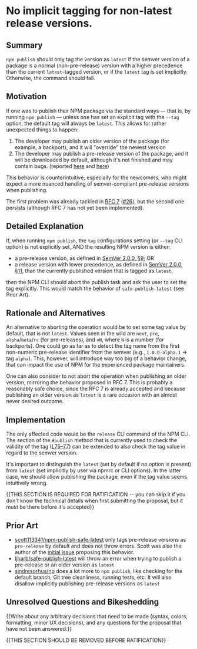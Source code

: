 # No implicit tagging for non-latest release versions.

## Summary

`npm publish` should only tag the version as `latest` if the semver version of a package is a normal (non-pre-release) version with a higher precedence than the current `latest`-tagged version, or if the `latest` tag is set implicitly. Otherwise, the command should fail.

## Motivation

If one was to publish their NPM package via the standard ways — that is, by running `npm publish` — unless one has set an explicit tag with the `--tag` option, the default tag will always be `latest`. This allows for rather unexpected things to happen:

1. The developer may publish an older version of the package (for example, a backport), and it will "override" the newest version
2. The developer may publish a pre-release version of the package, and it will be downloaded by default, although it's not finished and may contain bugs. (reported [here](https://github.com/npm/npm/issues/13248) and [here](https://github.com/npm/cli/issues/7553))

This behavior is counterintuitive; especially for the newcomers, who might expect a more nuanced handling of semver-compliant pre-release versions when publishing.

The first problem was already tackled in [RFC 7](./0007-publish-without-tag.md) ([#26](https://github.com/npm/rfcs/pull/26)), but the second one persists (although RFC 7 has not yet been implemented).

## Detailed Explanation

If, when running `npm publish`, the `tag` configurations setting (or `--tag` CLI option) is not explicitly set, AND the resulting NPM version is either:

- a pre-release version, as defined in [SemVer 2.0.0, §9](https://semver.org/#spec-item-9); OR
- a release version with lower precedence, as defined in [SemVer 2.0.0, §11](https://semver.org/#spec-item-11), than the currently published version that is tagged as `latest`,

then the NPM CLI should abort the publish task and ask the user to set the tag explicitly. This would match the behavior of `safe-publish-latest` (see Prior Art).

## Rationale and Alternatives

An alternative to aborting the operation would be to set some tag value by default, that is not `latest`. Values seen in the wild are `next`, `pre`, `alpha`/`beta`/`rc` (for pre-releases), and `vN`, where `N` is a number (for backports). One could go as far as to detect the tag name from the first non-numeric pre-release identifier from the semver (e.g., `1.0.0-alpha.1` => tag `alpha`). This, however, will introduce way too big of a behavior change, that can impact the use of NPM for the experienced package maintainers.

One can also consider to not abort the operation when publishing an older version, mirroring the behavior proposed in RFC 7. This is probably a reasonably safe choice, since the RFC 7 is already accepted and because publishing an older version as `latest` is a rare occasion with an almost never desired outcome.

## Implementation

The only affected code would be the `release` CLI command of the NPM CLI. The section of the `#publish` method that is currently used to check the validity of the tag ([L75–77](https://github.com/npm/cli/blob/7d89b55341160459e0fcd3374c3720d758b16339/lib/commands/publish.js#L75-L77)) can be extended to also check the tag value in regard to the semver version.

It's important to distinguish the `latest` (set by default if no option is present) from `latest` (set implicitly by user via npmrc or CLI options). In the latter case, we should allow publishing the package, even if the tag value seems intuitively wrong.

{{THIS SECTION IS REQUIRED FOR RATIFICATION -- you can skip it if you don't know the technical details when first submitting the proposal, but it must be there before it's accepted}}

## Prior Art

- [scott113341/npm-publish-safe-latest](https://github.com/scott113341/npm-publish-safe-latest) only tags pre-release versions as `pre-release` by default and does not throw errors. Scott was also the author of the [initial issue](https://github.com/npm/npm/issues/13248) proposing this behavior.
- [ljharb/safe-publish-latest](https://github.com/ljharb/safe-publish-latest) will throw an error when trying to publish a pre-release or an older version as `latest`
- [sindresorhus/np](https://github.com/sindresorhus/np) does a lot more to `npm publish`, like checking for the default branch, Git tree cleanliness, running tests, etc. It will also disallow implicitly publishing pre-release versions as `latest`

## Unresolved Questions and Bikeshedding

{{Write about any arbitrary decisions that need to be made (syntax, colors, formatting, minor UX decisions), and any questions for the proposal that have not been answered.}}

{{THIS SECTION SHOULD BE REMOVED BEFORE RATIFICATION}}
